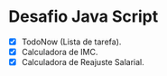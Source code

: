 # Desafio Java Script
- [x] TodoNow (Lista de tarefa).
- [x] Calculadora de IMC.
- [x] Calculadora de Reajuste Salarial.
